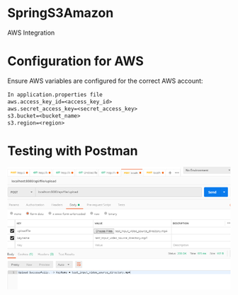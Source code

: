 # SpringS3Amazon

AWS Integration

# Configuration for AWS

Ensure AWS variables are configured for the correct AWS account:
```
In application.properties file
aws.access_key_id=<access_key_id>
aws.secret_access_key=<secret_access_key>
s3.bucket=<bucket_name>
s3.region=<region>
```
# Testing with Postman
![Screenshot](postman.PNG)
